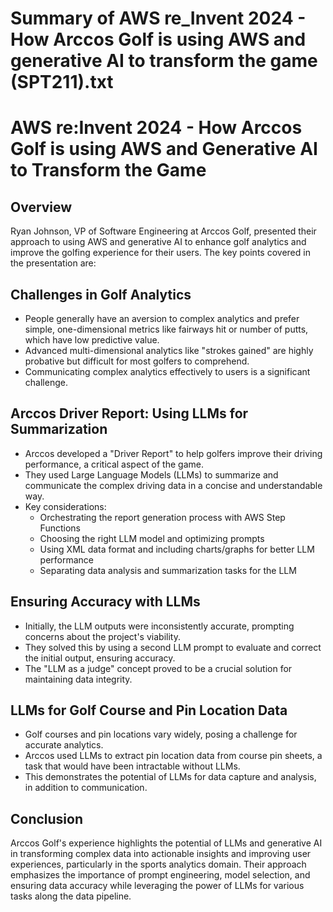 # Summary of AWS re_Invent 2024 - How Arccos Golf is using AWS and generative AI to transform the game (SPT211).txt

# AWS re:Invent 2024 - How Arccos Golf is using AWS and Generative AI to Transform the Game

## Overview

Ryan Johnson, VP of Software Engineering at Arccos Golf, presented their approach to using AWS and generative AI to enhance golf analytics and improve the golfing experience for their users. The key points covered in the presentation are:

## Challenges in Golf Analytics

- People generally have an aversion to complex analytics and prefer simple, one-dimensional metrics like fairways hit or number of putts, which have low predictive value.
- Advanced multi-dimensional analytics like "strokes gained" are highly probative but difficult for most golfers to comprehend.
- Communicating complex analytics effectively to users is a significant challenge.

## Arccos Driver Report: Using LLMs for Summarization

- Arccos developed a "Driver Report" to help golfers improve their driving performance, a critical aspect of the game.
- They used Large Language Models (LLMs) to summarize and communicate the complex driving data in a concise and understandable way.
- Key considerations:
    - Orchestrating the report generation process with AWS Step Functions
    - Choosing the right LLM model and optimizing prompts
    - Using XML data format and including charts/graphs for better LLM performance
    - Separating data analysis and summarization tasks for the LLM

## Ensuring Accuracy with LLMs

- Initially, the LLM outputs were inconsistently accurate, prompting concerns about the project's viability.
- They solved this by using a second LLM prompt to evaluate and correct the initial output, ensuring accuracy.
- The "LLM as a judge" concept proved to be a crucial solution for maintaining data integrity.

## LLMs for Golf Course and Pin Location Data

- Golf courses and pin locations vary widely, posing a challenge for accurate analytics.
- Arccos used LLMs to extract pin location data from course pin sheets, a task that would have been intractable without LLMs.
- This demonstrates the potential of LLMs for data capture and analysis, in addition to communication.

## Conclusion

Arccos Golf's experience highlights the potential of LLMs and generative AI in transforming complex data into actionable insights and improving user experiences, particularly in the sports analytics domain. Their approach emphasizes the importance of prompt engineering, model selection, and ensuring data accuracy while leveraging the power of LLMs for various tasks along the data pipeline.